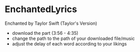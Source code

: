 # EnchantedLyrics
Enchanted by Taylor Swift (Taylor's Version)

- download the part (3:56 - 4:35)
- change the path to the path of your downloaded file/music
- adjust the delay of each word according to your likings
